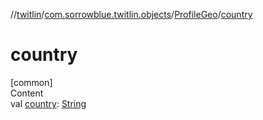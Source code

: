 //[twitlin](../../index.md)/[com.sorrowblue.twitlin.objects](../index.md)/[ProfileGeo](index.md)/[country](country.md)



# country  
[common]  
Content  
val [country](country.md): [String](https://kotlinlang.org/api/latest/jvm/stdlib/kotlin/-string/index.html)  



